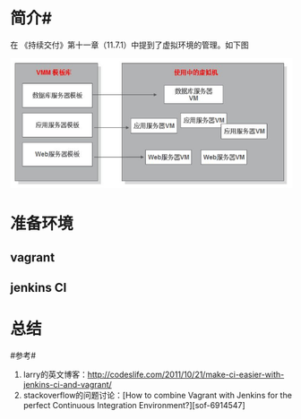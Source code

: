 # 简介#

在 《持续交付》第十一章（11.7.1）中提到了虚拟环境的管理。如下图

![通过虚拟机创建虚拟环境][img-vmm]

# 准备环境 #
## vagrant ##
## jenkins CI ##

# 总结 #

#参考#
1. larry的英文博客：http://codeslife.com/2011/10/21/make-ci-easier-with-jenkins-ci-and-vagrant/
2. stackoverflow的问题讨论：[How to combine Vagrant with Jenkins for the perfect Continuous Integration Environment?][sof-6914547]

[img-vmm]: ../img/vmm.png?raw=true
[sof-6941547]: http://stackoverflow.com/questions/6941547/how-to-combine-vagrant-with-jenkins-for-the-perfect-continuous-integration-envir/7830173#7830173
